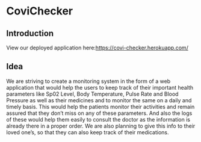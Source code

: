 
# CoviChecker
## Introduction
View our deployed application here:https://covi-checker.herokuapp.com/
## Idea
We are striving to create a monitoring system in the form of a web application
that would help  the users to keep track of their important health parameters like Sp02 Level, Body Temperature, Pulse Rate and Blood Pressure as well as their  medicines and to monitor the same on a daily and timely basis. This would help the patients monitor their activities and remain assured that they don’t miss on any of these parameters. And also the logs of these would help them easily to consult the doctor as the information is already there in a proper order.
We are also planning to give this info to their loved one’s, so that they can also keep track of their medications.


